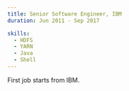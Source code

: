 ```yaml
---
title: Senior Software Engineer, IBM
duration: Jun 2011 - Sep 2017

skills:
  - HDFS
  - YARN
  - Java
  - Shell
---
```


First job starts from IBM.

